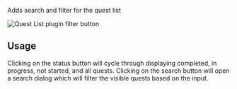 Adds search and filter for the quest list

![Quest List plugin filter button](https://user-images.githubusercontent.com/10108473/55356973-3d4c8f80-54cc-11e9-84eb-7b9318573656.png)

## Usage

Clicking on the status button will cycle through displaying completed, in progress, not started, and all quests. Clicking on the search button will open a search dialog which will filter the visible quests based on the input.